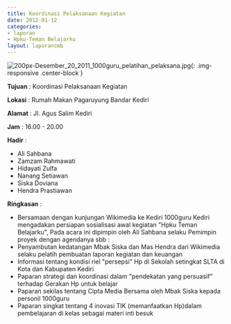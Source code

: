 ```yaml
---
title: Koordinasi Pelaksanaan Kegiatan
date: 2012-01-12
categories:
- laporan
- Hpku-Teman Belajarku
layout: laporancmb
---
```

	
![200px-Desember_20_2011_1000guru_pelatihan_pelaksana.jpg](/uploads/200px-Desember_20_2011_1000guru_pelatihan_pelaksana.jpg){: .img-responsive .center-block }	
	
**Tujuan** :	Koordinasi Pelaksanaan Kegiatan
	
**Lokasi** :	Rumah Makan Pagaruyung Bandar Kediri
	
**Alamat** : 	Jl. Agus Salim Kediri
	
**Jam** :	16.00 - 20.00
	
**Hadir** :	
*	Ali Sahbana
*	Zamzam Rahmawati
*	Hidayati Zulfa
*	Nanang Setiawan
*	Siska Doviana
*	Hendra Prastiawan

**Ringkasan** :	
*	Bersamaan dengan kunjungan Wikimedia ke Kediri 1000guru Kediri mengadakan persiapan sosialisasi awal kegiatan "Hpku Teman Belajarku", Pada acara ini dipimpin oleh Ali Sahbana selaku Pemimpin proyek dengan agendanya sbb :
*	Penyambutan kedatangan Mbak Siska dan Mas Hendra dari Wikimedia selaku pelatih pembuatan laporan kegiatan dan keuangan
*	Informasi tentang kondisi riel "persepsi" Hp di Sekolah setingkat SLTA di Kota dan Kabupaten Kediri
*	Paparan strategi dan koordinasi dalam "pendekatan yang persuasif" terhadap Gerakan Hp untuk belajar
*	Paparan sekilas tentang Cipta Media Bersama oleh Mbak Siska kepada personil 1000guru
*	Paparan singkat tentang 4 inovasi TIK (memanfaatkan Hp)dalam pembelajaran di kelas sebagai materi inti besuk
